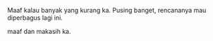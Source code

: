 Maaf kalau banyak yang kurang ka.
Pusing banget, rencananya mau diperbagus lagi ini.

maaf dan makasih ka.
